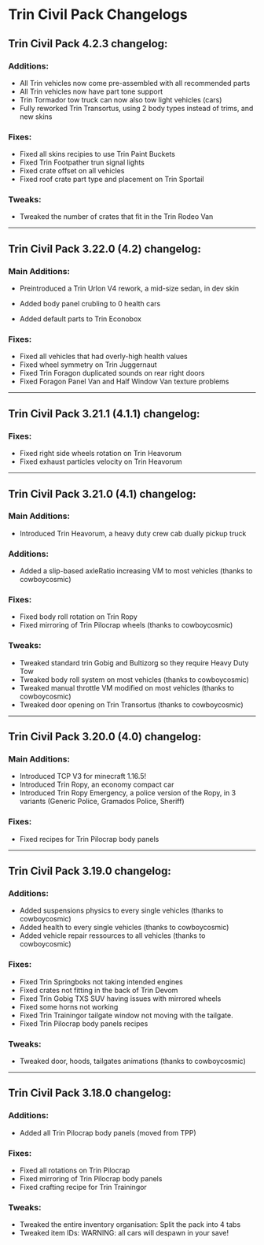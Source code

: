 # Trin Civil Pack Changelogs

## Trin Civil Pack 4.2.3 changelog:

### Additions:

- All Trin vehicles now come pre-assembled with all recommended parts
- All Trin vehicles now have part tone support
- Trin Tormador tow truck can now also tow light vehicles (cars)
- Fully reworked Trin Transortus, using 2 body types instead of trims, and new skins

### Fixes:

- Fixed all skins recipies to use Trin Paint Buckets 
- Fixed Trin Footpather trun signal lights
- Fixed crate offset on all vehicles
- Fixed roof crate part type and placement on Trin Sportail

### Tweaks:

- Tweaked the number of crates that fit in the Trin Rodeo Van

---

## Trin Civil Pack 3.22.0 (4.2) changelog:

### Main Additions:

- Preintroduced a Trin Urlon V4 rework, a mid-size sedan, in dev skin

- Added body panel crubling to 0 health cars
- Added default parts to Trin Econobox

### Fixes:

- Fixed all vehicles that had overly-high health values
- Fixed wheel symmetry on Trin Juggernaut
- Fixed Trin Foragon duplicated sounds on rear right doors
- Fixed Foragon Panel Van and Half Window Van texture problems

---

## Trin Civil Pack 3.21.1 (4.1.1) changelog:

### Fixes:

- Fixed right side wheels rotation on Trin Heavorum
- Fixed exhaust particles velocity on Trin Heavorum

---


## Trin Civil Pack 3.21.0 (4.1) changelog:

### Main Additions:

- Introduced Trin Heavorum, a heavy duty crew cab dually pickup truck

### Additions:

- Added a slip-based axleRatio increasing VM to most vehicles (thanks to cowboycosmic)

### Fixes:

- Fixed body roll rotation on Trin Ropy
- Fixed mirroring of Trin Pilocrap wheels (thanks to cowboycosmic)

### Tweaks:

- Tweaked standard trin Gobig and Bultizorg so they require Heavy Duty Tow
- Tweaked body roll system on most vehicles (thanks to cowboycosmic)
- Tweaked manual throttle VM modified on most vehicles (thanks to cowboycosmic)
- Tweaked door opening on Trin Transortus (thanks to cowboycosmic)

---

## Trin Civil Pack 3.20.0 (4.0) changelog:

### Main Additions:

- Introduced TCP V3 for minecraft 1.16.5!
- Introduced Trin Ropy, an economy compact car
- Introduced Trin Ropy Emergency, a police version of the Ropy, in 3 variants (Generic Police, Gramados Police, Sheriff)

### Fixes:

- Fixed recipes for Trin Pilocrap body panels

---

## Trin Civil Pack 3.19.0 changelog:

### Additions:

- Added suspensions physics to every single vehicles (thanks to cowboycosmic)
- Added health to every single vehicles (thanks to cowboycosmic)
- Added vehicle repair ressources to all vehicles (thanks to cowboycosmic)

### Fixes:

- Fixed Trin Springboks not taking intended engines
- Fixed crates not fitting in the back of Trin Devom
- Fixed Trin Gobig TXS SUV having issues with mirrored wheels
- Fixed some horns not working
- Fixed Trin Trainingor tailgate window not moving with the tailgate.
- Fixed Trin Pilocrap body panels recipes

### Tweaks:

- Tweaked door, hoods, tailgates animations (thanks to cowboycosmic)

---

## Trin Civil Pack 3.18.0 changelog:

### Additions:

- Added all Trin Pilocrap body panels (moved from TPP)

### Fixes:

- Fixed all rotations on Trin Pilocrap
- Fixed mirroring of Trin Pilocrap body panels
- Fixed crafting recipe for Trin Trainingor

### Tweaks:

- Tweaked the entire inventory organisation: Split the pack into 4 tabs
- Tweaked item IDs: WARNING: all cars will despawn in your save!
